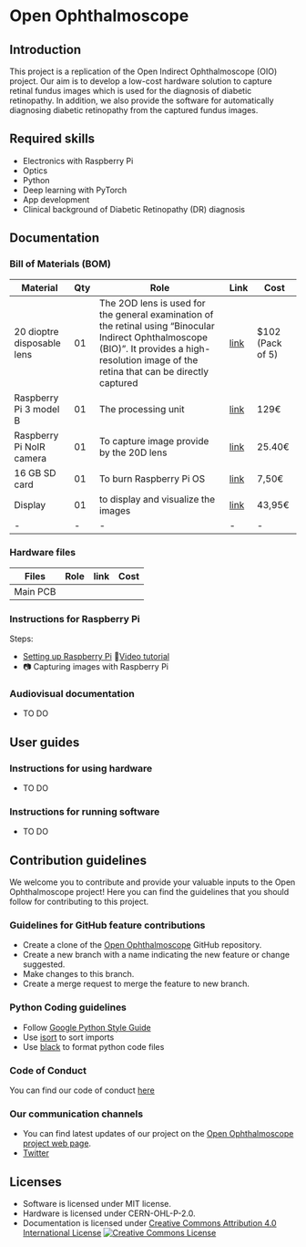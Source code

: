 # Open Ophthalmoscope

## Introduction 

This project is a replication of the Open Indirect Ophthalmoscope (OIO) project. Our aim is to develop a low-cost hardware solution to capture retinal fundus images which is used for the diagnosis of diabetic retinopathy. In addition, we also provide the software for automatically diagnosing diabetic retinopathy from the captured fundus images.  

## Required skills

* Electronics with Raspberry Pi
* Optics
* Python 
* Deep learning with PyTorch
* App development
* Clinical background of Diabetic Retinopathy (DR) diagnosis 

## Documentation
### Bill of Materials (BOM)

|**Material**|**Qty**| **Role** | **Link** | **Cost**|
|-|-|-|-|-|
|20 dioptre disposable lens|01|The 2OD lens is used for the general examination of the retinal using “Binocular Indirect Ophthalmoscope (BIO)”. It provides a high-resolution image of the retina that can be directly captured|[link](https://odocseyes.co.nz/products/20-d-disposable-lenses-pack-of-5)|$102 (Pack of 5)
|Raspberry Pi 3 model B|01|The processing unit|[link](https://www.kaufland.de/product/321724453/?kwd&source=pla&sid=44873710&gclid=CjwKCAiA9qKbBhAzEiwAS4yeDYMQf7eMDI-MsA5NXYz8t-QxbMVkXkqApIJiBAxS2Y2M2L0-Evx3iRoC8r8QAvD_BwE)|129€ |
|Raspberry Pi NoIR camera|01|To capture image provide by the 20D lens|[link](https://www.reichelt.de/de/de/raspberry-pi-kamera-5mp-ir-fokus-ov5647-rpi-cam-noir-mf-p291477.html?PROVID=2788&gclid=Cj0KCQiAvqGcBhCJARIsAFQ5ke7NwMPgcn0rPjlEv4I6cNdbWkvPzuT7GMHEodakNRPcivYrSK19p5YaAk0hEALw_wcB&&r=1)|25.40€|
|16 GB SD card|01|To burn Raspberry Pi OS|[link](https://www.reichelt.de/microsdhc-speicherkarte-16gb-transcend-class-10-ts16gusdhc10-p220721.html?&trstct=pos_0&nbc=1)|7,50€ |
|Display|01|to display and visualize the images|[link](https://www.reichelt.de/raspberry-pi-shield-display-lcd-touch-5-800x480-pixel-rasp-pi-5td-wav-p227755.html?&trstct=pos_9&nbc=1)|43,95€  |
|-|-|-|-|-|
<!---
* How to approach the issue of material availability: create an "issue/call for participation" where we asked interested people to create a "local bill materials" where they shared which compoments they can find from their local distributors and what they needed to find replacements for
--->

### Hardware files
|**Files**| **Role** | **link**| **Cost**|
|-|-|-|-|
|Main PCB||||


### Instructions for Raspberry Pi 
Steps: <br>
* [Setting up Raspberry Pi](https://projects.raspberrypi.org/en/projects/raspberry-pi-setting-up/0) :movie_camera:[Video tutorial](https://www.youtube.com/watch?v=eS-N8NCB9rk&list=PLC2oAdUEJ3Af5YSHC1KnU5iKWTKtizI3f&index=5)
* :camera: Capturing images with Raspberry Pi 

### Audiovisual documentation
* TO DO

## User guides
### Instructions for using hardware
* TO DO

### Instructions for running software
* TO DO

## Contribution guidelines

We welcome you to contribute and provide your valuable inputs to the Open Ophthalmoscope project! Here you can find the guidelines that you should follow for contributing to this project.

### Guidelines for GitHub feature contributions

* Create a clone of the [Open Ophthalmoscope](https://github.com/Open-Ophthalmoscope/Open-Ophthalmoscope.github.io) GitHub repository.
* Create a new branch with a name indicating the new feature or change suggested.
* Make changes to this branch.
* Create a merge request to merge the feature to new branch.

### Python Coding guidelines

* Follow [Google Python Style Guide](https://google.github.io/styleguide/pyguide.html)
* Use [isort](https://pycqa.github.io/isort/) to sort imports
* Use [black](https://black.readthedocs.io/en/stable/) to format python code files

### Code of Conduct

You can find our code of conduct [here](/CODE_OF_CONDUCT/)

### Our communication channels
* You can find latest updates of our project on the [Open Ophthalmoscope project web page](https://open-ophthalmoscope.github.io).
* [Twitter](https://twitter.com/OOphthalmoscope)

## Licenses 
* Software is licensed under MIT license.
* Hardware is licensed under CERN-OHL-P-2.0.
* Documentation is licensed under [Creative Commons Attribution 4.0 International License](http://creativecommons.org/licenses/by/4.0/) [![Creative Commons License](https://i.creativecommons.org/l/by/4.0/80x15.png)](http://creativecommons.org/licenses/by/4.0/)



